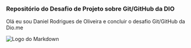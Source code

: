 ### Repositório do Desafio de Projeto sobre Git/GitHub da DIO

 Olá eu sou Daniel Rodrigues de Oliveira 
e concluir o desafio Git/GitHub da Dio.me
 
 ![Logo do Markdown](https://hermes.digitalinnovation.one/files/assets/c246248e-f374-4905-9154-1a5bf3ea4f8a.png)
